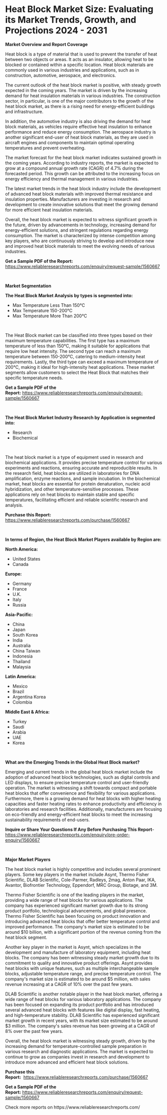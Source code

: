 <p><h1>Heat Block Market Size: Evaluating its Market Trends, Growth, and Projections 2024 - 2031</h1></p><p><strong>Market Overview and Report Coverage</strong></p>
<p><p>Heat block is a type of material that is used to prevent the transfer of heat between two objects or areas. It acts as an insulator, allowing heat to be blocked or contained within a specific location. Heat block materials are commonly used in various industries and applications, such as in construction, automotive, aerospace, and electronics.</p><p>The current outlook of the heat block market is positive, with steady growth expected in the coming years. The market is driven by the increasing demand for heat insulation materials in various industries. The construction sector, in particular, is one of the major contributors to the growth of the heat block market, as there is a rising need for energy-efficient buildings and infrastructure.</p><p>In addition, the automotive industry is also driving the demand for heat block materials, as vehicles require effective heat insulation to enhance performance and reduce energy consumption. The aerospace industry is another significant end-user of heat block materials, as they are used in aircraft engines and components to maintain optimal operating temperatures and prevent overheating.</p><p>The market forecast for the heat block market indicates sustained growth in the coming years. According to industry reports, the market is expected to grow at a compound annual growth rate (CAGR) of 4.7% during the forecasted period. This growth can be attributed to the increasing focus on energy efficiency and thermal management in various industries.</p><p>The latest market trends in the heat block industry include the development of advanced heat block materials with improved thermal resistance and insulation properties. Manufacturers are investing in research and development to create innovative solutions that meet the growing demand for more efficient heat insulation materials.</p><p>Overall, the heat block market is expected to witness significant growth in the future, driven by advancements in technology, increasing demand for energy-efficient solutions, and stringent regulations regarding energy consumption. The market is characterized by intense competition among key players, who are continuously striving to develop and introduce new and improved heat block materials to meet the evolving needs of various industries.</p></p>
<p><strong>Get a Sample PDF of the Report:</strong> <a href="https://www.reliableresearchreports.com/enquiry/request-sample/1560667">https://www.reliableresearchreports.com/enquiry/request-sample/1560667</a></p>
<p>&nbsp;</p>
<p><strong>Market Segmentation</strong></p>
<p><strong>The Heat Block Market Analysis by types is segmented into:</strong></p>
<p><ul><li>Max Temperature Less Than 150℃</li><li>Max Temperature 150-200℃</li><li>Max Temperature More Than 200℃</li></ul></p>
<p>&nbsp;</p>
<p><p>The Heat Block market can be classified into three types based on their maximum temperature capabilities. The first type has a maximum temperature of less than 150℃, making it suitable for applications that require low heat intensity. The second type can reach a maximum temperature between 150-200℃, catering to medium-intensity heat requirements. Lastly, the third type can exceed a maximum temperature of 200℃, making it ideal for high-intensity heat applications. These market segments allow customers to select the Heat Block that matches their specific temperature needs.</p></p>
<p><strong>Get a Sample PDF of the Report:</strong>&nbsp;<a href="https://www.reliableresearchreports.com/enquiry/request-sample/1560667">https://www.reliableresearchreports.com/enquiry/request-sample/1560667</a></p>
<p>&nbsp;</p>
<p><strong>The Heat Block Market Industry Research by Application is segmented into:</strong></p>
<p><ul><li>Research</li><li>Biochemical</li></ul></p>
<p>&nbsp;</p>
<p><p>The heat block market is a type of equipment used in research and biochemical applications. It provides precise temperature control for various experiments and reactions, ensuring accurate and reproducible results. In the research field, heat blocks are utilized in laboratories for DNA amplification, enzyme reactions, and sample incubation. In the biochemical market, heat blocks are essential for protein denaturation, nucleic acid hybridization, and other temperature-sensitive processes. These applications rely on heat blocks to maintain stable and specific temperatures, facilitating efficient and reliable scientific research and analysis.</p></p>
<p><strong>Purchase this Report:</strong>&nbsp; <a href="https://www.reliableresearchreports.com/purchase/1560667">https://www.reliableresearchreports.com/purchase/1560667</a></p>
<p>&nbsp;</p>
<p><strong>In terms of Region, the Heat Block Market Players available by Region are:</strong></p>
<p>
    <p> <strong> North America: </strong>
        <ul>
            <li>United States</li>
            <li>Canada</li>
        </ul>
        </p> 
    <p> <strong> Europe: </strong>
        <ul>
            <li>Germany</li>
            <li>France</li>
            <li>U.K.</li>
            <li>Italy</li>
            <li>Russia</li>
        </ul>
        </p> 
    <p> <strong> Asia-Pacific: </strong>
        <ul>
            <li>China</li>
            <li>Japan</li>
            <li>South Korea</li>
            <li>India</li>
            <li>Australia</li>
            <li>China Taiwan</li>
            <li>Indonesia</li>
            <li>Thailand</li>
            <li>Malaysia</li>
        </ul>
        </p> 
    <p> <strong> Latin America: </strong>
        <ul>
            <li>Mexico</li>
            <li>Brazil</li>
            <li>Argentina Korea</li>
            <li>Colombia</li>
        </ul>
        </p> 
    <p> <strong> Middle East & Africa: </strong>
        <ul>
            <li>Turkey</li>
            <li>Saudi</li>
            <li>Arabia</li>
            <li>UAE</li>
            <li>Korea</li>
        </ul>
    </p>
    </p>
<p>&nbsp;</p>
<p><strong>What are the Emerging Trends in the Global Heat Block market?</strong></p>
<p><p>Emerging and current trends in the global heat block market include the adoption of advanced heat block technologies, such as digital controls and LED displays, to ensure precise temperature control and user-friendly operation. The market is witnessing a shift towards compact and portable heat blocks that offer convenience and flexibility for various applications. Furthermore, there is a growing demand for heat blocks with higher heating capacities and faster heating rates to enhance productivity and efficiency in laboratories and research facilities. Additionally, manufacturers are focusing on eco-friendly and energy-efficient heat blocks to meet the increasing sustainability requirements of end-users.</p></p>
<p><strong>Inquire or Share Your Questions If Any Before Purchasing This Report</strong>- <a href="https://www.reliableresearchreports.com/enquiry/pre-order-enquiry/1560667">https://www.reliableresearchreports.com/enquiry/pre-order-enquiry/1560667</a></p>
<p>&nbsp;</p>
<p><strong>Major Market Players</strong></p>
<p><p>The heat block market is highly competitive and includes several prominent players. Some key players in the market include Asynt, Thermo Fisher Scientific, DLAB Scientific, Cole-Parmer, Radleys, 2mag, Anton Paar, IKA, Avantor, Biofrontier Technology, Eppendorf, MRC Group, Biotage, and 3M.</p><p>Thermo Fisher Scientific is one of the leading players in the market, providing a wide range of heat blocks for various applications. The company has experienced significant market growth due to its strong product portfolio, technological advancements, and global presence. Thermo Fisher Scientific has been focusing on product innovation and introducing advanced heat blocks that offer better temperature control and improved performance. The company's market size is estimated to be around $10 billion, with a significant portion of the revenue coming from the heat block segment.</p><p>Another key player in the market is Asynt, which specializes in the development and manufacture of laboratory equipment, including heat blocks. The company has been witnessing steady market growth due to its commitment to quality and innovative product offerings. Asynt provides heat blocks with unique features, such as multiple interchangeable sample blocks, adjustable temperature range, and precise temperature control. The company's market size is estimated to be around $5 million, with sales revenue increasing at a CAGR of 10% over the past few years.</p><p>DLAB Scientific is another notable player in the heat block market, offering a wide range of heat blocks for various laboratory applications. The company has been focused on expanding its product portfolio and has introduced several advanced heat blocks with features like digital display, fast heating, and high-temperature stability. DLAB Scientific has experienced significant market growth in recent years, with its market size estimated to be around $3 million. The company's sales revenue has been growing at a CAGR of 8% over the past few years.</p><p>Overall, the heat block market is witnessing steady growth, driven by the increasing demand for temperature-controlled sample preparation in various research and diagnostic applications. The market is expected to continue to grow as companies invest in research and development to introduce more advanced and efficient heat block solutions.</p></p>
<p><strong>Purchase this Report:</strong>&nbsp;&nbsp;<a href="https://www.reliableresearchreports.com/purchase/1560667">https://www.reliableresearchreports.com/purchase/1560667</a></p>
<p></p>
<p><strong>Get a Sample PDF of the Report:</strong>&nbsp;<a href="https://www.reliableresearchreports.com/enquiry/request-sample/1560667">https://www.reliableresearchreports.com/enquiry/request-sample/1560667</a></p>
<p>Check more reports on https://www.reliableresearchreports.com/</p>